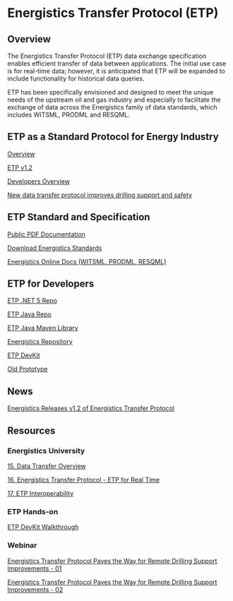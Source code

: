 # Energistics Transfer Protocol (ETP)

## Overview

The Energistics Transfer Protocol (ETP) data exchange specification enables efficient transfer of data between applications. 
The initial use case is for real-time data; however, it is anticipated that ETP will be expanded to include functionality for historical data queries.  

ETP has been specifically envisioned and designed to meet the unique needs of the upstream oil and gas industry and especially to facilitate the exchange of data across the Energistics family of data standards, which includes WITSML, PRODML and RESQML.

## ETP as a Standard Protocol for Energy Industry

[Overview](https://www.energistics.org/portfolio/energistics-transfer-protocol/)

[ETP v1.2](https://www.energistics.org/introduction-to-etp-v1-2/)

[Developers Overview](https://www.energistics.org/etp-developers-users/)

[New data transfer protocol improves drilling support and safety](https://www.energistics.org/wp-content/uploads/2018/10/WO0118_Statoil_ETP_Test-1.pdf)

## ETP Standard and Specification

[Public PDF Documentation](https://public.3.basecamp.com/p/pNHktDcKVBGENgAbTu57YAeU)

[Download Energistics Standards](https://www.energistics.org/download-standards/) 

[Energistics Online Docs (WITSML, PRODML, RESQML)](http://docs.energistics.org/)

## ETP for Developers 

[ETP .NET 5 Repo](https://bitbucket.org/wtambunan/etp-server-netcore/) 

[ETP Java Repo](https://bitbucket.org/wtambunan/etp-java/)

[ETP Java Maven Library](https://search.maven.org/artifact/org.energistics/etp)

[Energistics Repository](https://bitbucket.org/energistics/) 

[ETP DevKit](https://www.energistics.org/developer-resources/#ETP-devKit)

[Old Prototype](https://sourceforge.net/projects/rlfprototype/)

## News 

[Energistics Releases v1.2 of Energistics Transfer Protocol](https://www.energistics.org/energistics-releases-v1-2-of-energistics-transfer-protocol/)

## Resources

### Energistics University 

[15. Data Transfer Overview](https://vimeo.com/466273797)

[16. Energistics Transfer Protocol - ETP for Real Time](https://vimeo.com/482829240)

[17. ETP Interoperability](https://vimeo.com/549000717)

### ETP Hands-on

[ETP DevKit Walkthrough](https://vimeo.com/500643085)

### Webinar

[Energistics Transfer Protocol Paves the Way for Remote Drilling Support Improvements - 01](https://www.youtube.com/watch?v=mRnEajOZUrw)

[Energistics Transfer Protocol Paves the Way for Remote Drilling Support Improvements - 02](https://www.youtube.com/watch?v=c4iUuiQoPXo)

